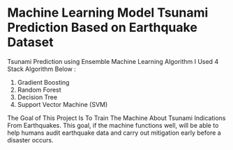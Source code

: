 # Machine Learning Model Tsunami Prediction Based on Earthquake Dataset
Tsunami Prediction using Ensemble Machine Learning Algorithm I Used 4 Stack Algorithm Below :
1. Gradient Boosting
2. Random Forest
3. Decision Tree
4. Support Vector Machine (SVM)

The Goal of This Project Is To Train The Machine About Tsunami Indications From Earthquakes. This goal, if the machine functions well, will be able to help humans audit earthquake data and carry out mitigation early before a disaster occurs.
